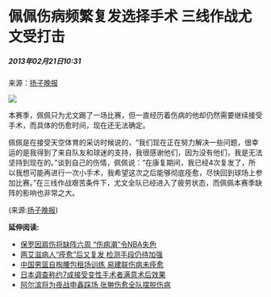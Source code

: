 # 佩佩伤病频繁复发选择手术 三线作战尤文受打击

##### 2013年02月21日10:31    
来源：[扬子晚报](http://www.yangtse.com/epaper/)

![](http://58.68.146.78/index/?cid=&catalogs=22176&keyword=佩佩,尤文,伤病,作战,天空体育,赛季,回到球场,比赛,小手术,接受手术&refer=)

本赛季，佩佩只为尤文踢了一场比赛，但一直经历着伤病的他却仍然需要继续接受手术，而具体的伤愈时间，现在还无法确定。

佩佩是在接受天空体育的采访时候说的，“我们现在正在努力解决一些问题，很幸运的是我得到了来自队友和球迷的支持，我很感谢他们，因为没有他们，我是无法坚持到现在的。”谈到自己的伤情，佩佩说：“在康复期间，我已经4次复发了，所以我想可能再进行一次小手术，我希望这次之后能够彻底痊愈，尽快回到球场上参加比赛。”在三线作战艰苦条件下，尤文全队已经进入了疲劳状态，而佩佩本赛季缺阵的影响也非常之大。

(来源:[扬子晚报](http://www.chinanews.com/ty/2013/02-21/4583424.shtml))

**延伸阅读:**

- [保罗因肩伤将缺阵六周 “伤病潮”令NBA失色](http://sports.people.com.cn/n/2014/0107/c22176-24048316.html)
- [两艾滋病人“痊愈”后又复发 检测手段仍待加强](http://society.people.com.cn/n/2014/0104/c136657-24020979.html)
- [中国男篮自掏腰包租场训练 易建联伤病未痊愈](http://sports.people.com.cn/n/2013/0730/c22176-22375294.html)
- [日本调查称约7成接受变性手术者满意术后效果](http://travel.people.com.cn/n/2013/0711/c41570-22158967.html)
- [阿尔滨将为夜战申鑫踩场 张翀伤愈全队摆脱伤病](http://sports.people.com.cn/n/2013/0508/c22134-21399925.html)